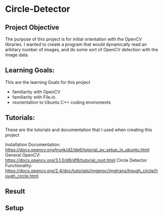 # Circle-Detector

## Project Objective

The purpose of this project is for initial orientation with the OpenCV libraries. I wanted to create a program that would dynamically read an arbitary number of images, and do some sort of OpenCV detection with the image data. 

## Learning Goals:

This are the learning Goals for this project
* familiarity with OpenCV
* familiarity with File.io
* reorientation to Ubuntu C++ coding enviroments

## Tutorials:

These are the tutorials and documentation that I used when creating this project

Installation Documentation:  
https://docs.opencv.org/trunk/d2/de6/tutorial_py_setup_in_ubuntu.html  
General OpenCV:  
https://docs.opencv.org/3.1.0/d9/df8/tutorial_root.html
Circle Detector Functionality:  
https://docs.opencv.org/2.4/doc/tutorials/imgproc/imgtrans/hough_circle/hough_circle.html

## Result



## Setup 
